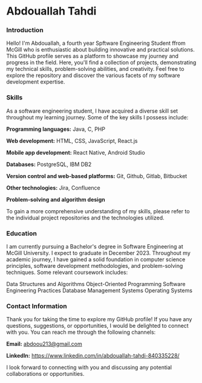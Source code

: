 # Abdouallah Tahdi

### Introduction
Hello! I'm Abdouallah, a fourth year Spftware Engineering Student ffrom McGill who is enthusiastic about building innovative and practical solutions. This GitHub profile serves as a platform to showcase my journey and progress in the field. Here, you'll find a collection of projects, demonstrating my technical skills, problem-solving abilities, and creativity. Feel free to explore the repository and discover the various facets of my software development expertise.


### Skills
As a software engineering student, I have acquired a diverse skill set throughout my learning journey. Some of the key skills I possess include:

**Programming languages:** Java, C, PHP

**Web development:** HTML, CSS, JavaScript, React.js

**Mobile app development:** React Native, Android Studio

**Databases:** PostgreSQL, IBM DB2

**Version control and web-based platforms:** Git, Github, Gitlab, Bitbucket

**Other technologies:** Jira, Confluence

**Problem-solving and algorithm design**

To gain a more comprehensive understanding of my skills, please refer to the individual project repositories and the technologies utilized.


### Education
I am currently pursuing a Bachelor's degree in Software Engineering at McGill University. I expect to graduate in December 2023. Throughout my academic journey, I have gained a solid foundation in computer science principles, software development methodologies, and problem-solving techniques. Some relevant coursework includes:

Data Structures and Algorithms
Object-Oriented Programming
Software Engineering Practices
Database Management Systems
Operating Systems

### Contact Information
Thank you for taking the time to explore my GitHub profile! If you have any questions, suggestions, or opportunities, I would be delighted to connect with you. You can reach me through the following channels:

**Email:** abdoou213@gmail.com

**LinkedIn:** https://www.linkedin.com/in/abdouallah-tahdi-840335228/

I look forward to connecting with you and discussing any potential collaborations or opportunities.
